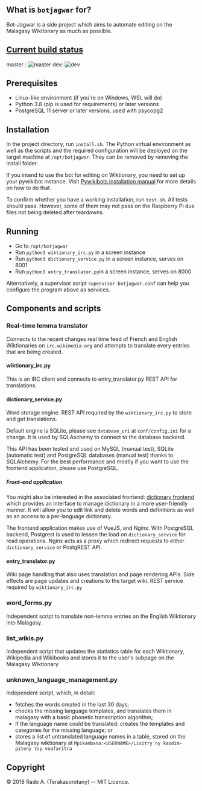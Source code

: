 
## What is `botjagwar` for?

Bot-Jagwar is a side project which aims to automate editing on the Malagasy Wiktionary as much as possible.

## [Current build status](https://travis-ci.com/radomd92/botjagwar/branches)
master : ![master](https://app.travis-ci.com/radomd92/botjagwar.svg?branch=master)
dev: ![dev](https://app.travis-ci.com/radomd92/botjagwar.svg?branch=dev)

## Prerequisites
- Linux-like environment (if you're on Windows, WSL will do)
- Python 3.8 (pip is used for requirements) or later versions
- PostgreSQL 11 server or later versions, used with psycopg2


## Installation

In the project directory, run `install.sh`. The Python virtual environment as well as the scripts and the required configuration will be deployed on the target machine at `/opt/botjagwar`. They can be removed by removing the install folder.

If you intend to use the bot for editing on Wiktionary, you need to set up your pywikibot instance.
Visit [Pywikibots installation manual](https://www.mediawiki.org/wiki/Manual:Pywikibot/Installation) for more details on how to do that.

To confirm whether you have a working installation, run `test.sh`. All tests should pass.
However, some of them may not pass on the Raspberry Pi due files not being deleted after teardowns.

## Running
- Go to `/opt/botjagwar`
- Run `python3 wiktionary_irc.py` in a screen instance
- Run `python3 dictionary_service.py` in a screen instance, serves on 8001
- Run `python3 entry_translator.py`in a screen instance, serves on 8000

Alternatively, a supervisor script `supervisor-botjagwar.conf` can help you configure the program above as services.


## Components and scripts

### Real-time lemma translator

Connects to the recent changes real time feed of French and English Wiktionaries on `irc.wikimedia.org` and attempts to translate every entries
that are being created.

#### wiktionary_irc.py

This is an IRC client and connects to entry_translator.py REST API for translations.

#### dictionary_service.py

Word storage engine. REST API required by the `wiktionary_irc.py` to store and get translations.

Default engine is SQLite, please see `database_uri` at `conf/config.ini` for a change. It is used by SQLAschemy to connect to the database backend.

This API has been tested and used on MySQL (manual test), SQLite (automatic test) and PostgreSQL databases (manual test) thanks to SQLAlchemy. For the best performance and mostly if you want to use the frontend application, please use PostgreSQL.

##### Front-end application
You might also be interested in the associated frontend: [dictionary frontend](https://github.com/radomd92/botjagwar-frontend)
which provides an interface to manage dictionary in a more user-friendly manner. It will allow you to edit link and delete words and definitions as well as an access to a per-language dictionary.

The frontend application makes use of VueJS, and Nginx. With PostgreSQL backend, Postgrest is used to lessen the load on `dictionary_service` for read operations. Nginx acts as a proxy which redirect requests to either `dictionary_service` or PostgREST API.

#### entry_translator.py

Wiki page handling that also uses translation and page rendering APIs. Side effects are page updates and creations to the target wiki.
REST service required by `wiktionary_irc.py`

### word_forms.py

Independent script to translate non-lemma entries on the English Wiktionary into Malagasy.

### list_wikis.py

Independent script that updates the statistics table for each Wiktionary, Wikipedia and Wikibooks and stores it to the user's subpage on the Malagasy Wiktionary

### unknown_language_management.py

Independent script, which, in detail:
- fetches the words created in the last 30 days;
- checks the missing language templates, and translates them in malagasy with a basic phonetic transcription algorithm;
- if the language name could be translated: creates the templates and categories for the missing language; or
- stores a list of untranslated language names in a table, stored on the Malagasy wiktionary at `Mpikambana:<USERNAME>/Lisitry ny kaodim-piteny tsy voafaritra`

## Copyright

© 2018 Rado A. (Terakasorotany) -- MIT Licence.
